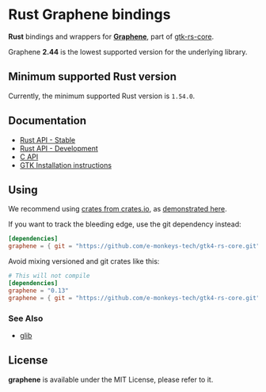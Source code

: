 # Rust Graphene bindings

__Rust__ bindings and wrappers for [__Graphene__](https://github.com/ebassi/graphene), part of [gtk-rs-core](https://github.com/e-monkeys-tech/gtk4-rs-core).

Graphene __2.44__ is the lowest supported version for the underlying library.

## Minimum supported Rust version

Currently, the minimum supported Rust version is `1.54.0`.

## Documentation

 * [Rust API - Stable](https://e-monkeys-tech/gtk4-rs-core/stable/latest/docs/graphene/)
 * [Rust API - Development](https://e-monkeys-tech/gtk4-rs-core/git/docs/graphene)
 * [C API](https://developer.gnome.org/graphene/stable/)
 * [GTK Installation instructions](https://www.gtk.org/docs/installations/)

## Using

We recommend using [crates from crates.io](https://crates.io/keywords/gtk-rs),
as [demonstrated here](https://gtk-rs.org/#using).

If you want to track the bleeding edge, use the git dependency instead:

```toml
[dependencies]
graphene = { git = "https://github.com/e-monkeys-tech/gtk4-rs-core.git", package = "graphene" }
```

Avoid mixing versioned and git crates like this:

```toml
# This will not compile
[dependencies]
graphene = "0.13"
graphene = { git = "https://github.com/e-monkeys-tech/gtk4-rs-core.git", package = "graphene" }
```

### See Also

 * [glib](https://crates.io/crates/glib)

## License

__graphene__ is available under the MIT License, please refer to it.
